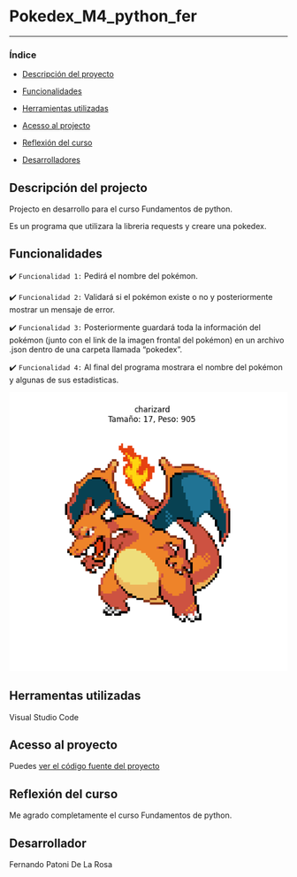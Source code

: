 # Pokedex_M4_python_fer

<hr>

### Índice

- [Descripción del proyecto](#descripción-del-projecto)

- [Funcionalidades](#funcionalidades)

- [Herramientas utilizadas](#herramentas-utilizadas)

- [Acesso al projecto](#acesso-al-proyecto)

- [Reflexión del curso](#reflexión-del-curso)

- [Desarrolladores](#desarrollador)

## Descripción del projecto 

<p align="justify">
Projecto en desarrollo para el curso Fundamentos de python.

Es un programa que utilizara la libreria requests y creare una pokedex.

</p>

## Funcionalidades

:heavy_check_mark: `Funcionalidad 1:` Pedirá el nombre del pokémon.

:heavy_check_mark: `Funcionalidad 2:` Validará si el pokémon existe o no y posteriormente mostrar un mensaje de error.

:heavy_check_mark: `Funcionalidad 3:` Posteriormente guardará toda la información del pokémon (junto con el link de la imagen frontal del pokémon) en un archivo .json dentro de una carpeta llamada “pokedex”.

:heavy_check_mark: `Funcionalidad 4:` Al final del programa mostrara el nombre del pokémon y algunas de sus estadisticas.

![Screenshot of a comment on a GitHub issue showing an image, added in the Markdown, of an Octocat smiling and raising a tentacle.](https://github.com/Fernando-p-dlr/Pokedex_M4_python_fer/blob/main/Figure_1.png)


## Herramentas utilizadas

Visual Studio Code

###

## Acesso al proyecto

Puedes [ver el código fuente del proyecto](https://github.com/Fernando-p-dlr/cdimcpython/blob/main/calculadora_IMC.py) 

## Reflexión del curso 

<p align="justify">
Me agrado completamente el curso Fundamentos de python.
</p>

## Desarrollador
Fernando Patoni De La Rosa
